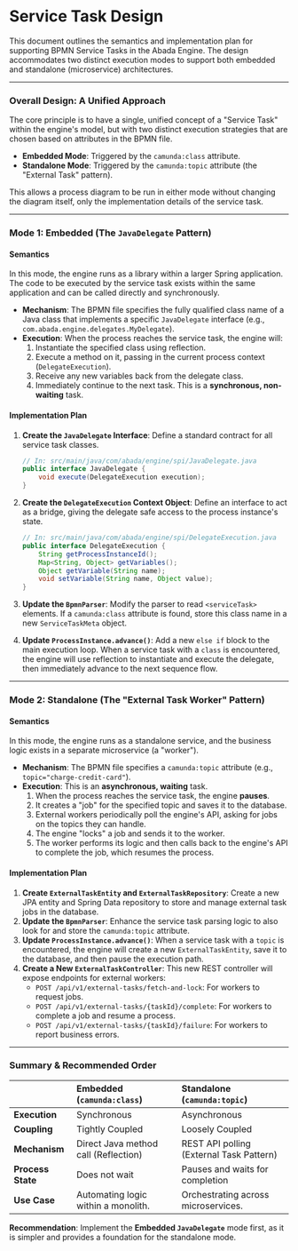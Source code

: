# Service Task Design

This document outlines the semantics and implementation plan for supporting BPMN Service Tasks in the Abada Engine. The design accommodates two distinct execution modes to support both embedded and standalone (microservice) architectures.

---

### Overall Design: A Unified Approach

The core principle is to have a single, unified concept of a "Service Task" within the engine's model, but with two distinct execution strategies that are chosen based on attributes in the BPMN file.

*   **Embedded Mode**: Triggered by the `camunda:class` attribute.
*   **Standalone Mode**: Triggered by the `camunda:topic` attribute (the "External Task" pattern).

This allows a process diagram to be run in either mode without changing the diagram itself, only the implementation details of the service task.

---

### Mode 1: Embedded (The `JavaDelegate` Pattern)

#### Semantics

In this mode, the engine runs as a library within a larger Spring application. The code to be executed by the service task exists within the same application and can be called directly and synchronously.

*   **Mechanism**: The BPMN file specifies the fully qualified class name of a Java class that implements a specific `JavaDelegate` interface (e.g., `com.abada.engine.delegates.MyDelegate`).
*   **Execution**: When the process reaches the service task, the engine will:
    1.  Instantiate the specified class using reflection.
    2.  Execute a method on it, passing in the current process context (`DelegateExecution`).
    3.  Receive any new variables back from the delegate class.
    4.  Immediately continue to the next task. This is a **synchronous, non-waiting** task.

#### Implementation Plan

1.  **Create the `JavaDelegate` Interface**: Define a standard contract for all service task classes.

    ```java
    // In: src/main/java/com/abada/engine/spi/JavaDelegate.java
    public interface JavaDelegate {
        void execute(DelegateExecution execution);
    }
    ```

2.  **Create the `DelegateExecution` Context Object**: Define an interface to act as a bridge, giving the delegate safe access to the process instance's state.

    ```java
    // In: src/main/java/com/abada/engine/spi/DelegateExecution.java
    public interface DelegateExecution {
        String getProcessInstanceId();
        Map<String, Object> getVariables();
        Object getVariable(String name);
        void setVariable(String name, Object value);
    }
    ```

3.  **Update the `BpmnParser`**: Modify the parser to read `<serviceTask>` elements. If a `camunda:class` attribute is found, store this class name in a new `ServiceTaskMeta` object.

4.  **Update `ProcessInstance.advance()`**: Add a new `else if` block to the main execution loop. When a service task with a `class` is encountered, the engine will use reflection to instantiate and execute the delegate, then immediately advance to the next sequence flow.

---

### Mode 2: Standalone (The "External Task Worker" Pattern)

#### Semantics

In this mode, the engine runs as a standalone service, and the business logic exists in a separate microservice (a "worker").

*   **Mechanism**: The BPMN file specifies a `camunda:topic` attribute (e.g., `topic="charge-credit-card"`).
*   **Execution**: This is an **asynchronous, waiting** task.
    1.  When the process reaches the service task, the engine **pauses**.
    2.  It creates a "job" for the specified topic and saves it to the database.
    3.  External workers periodically poll the engine's API, asking for jobs on the topics they can handle.
    4.  The engine "locks" a job and sends it to the worker.
    5.  The worker performs its logic and then calls back to the engine's API to complete the job, which resumes the process.

#### Implementation Plan

1.  **Create `ExternalTaskEntity` and `ExternalTaskRepository`**: Create a new JPA entity and Spring Data repository to store and manage external task jobs in the database.
2.  **Update the `BpmnParser`**: Enhance the service task parsing logic to also look for and store the `camunda:topic` attribute.
3.  **Update `ProcessInstance.advance()`**: When a service task with a `topic` is encountered, the engine will create a new `ExternalTaskEntity`, save it to the database, and then pause the execution path.
4.  **Create a New `ExternalTaskController`**: This new REST controller will expose endpoints for external workers:
    *   `POST /api/v1/external-tasks/fetch-and-lock`: For workers to request jobs.
    *   `POST /api/v1/external-tasks/{taskId}/complete`: For workers to complete a job and resume a process.
    *   `POST /api/v1/external-tasks/{taskId}/failure`: For workers to report business errors.

---

### Summary & Recommended Order

| | **Embedded (`camunda:class`)** | **Standalone (`camunda:topic`)** |
| :--- | :--- | :--- |
| **Execution** | Synchronous | Asynchronous |
| **Coupling** | Tightly Coupled | Loosely Coupled |
| **Mechanism** | Direct Java method call (Reflection) | REST API polling (External Task Pattern) |
| **Process State** | Does not wait | Pauses and waits for completion |
| **Use Case** | Automating logic within a monolith. | Orchestrating across microservices. |

**Recommendation**: Implement the **Embedded `JavaDelegate`** mode first, as it is simpler and provides a foundation for the standalone mode.
